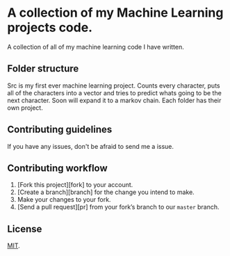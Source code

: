 # A collection of my Machine Learning projects code.

A collection of all of my machine learning code I have written.

## Folder structure

Src is my first ever machine learning project. Counts every character, puts all of the characters into a vector and tries to predict whats going to be the next character. Soon will expand it to a markov chain. Each folder has their own project.

## Contributing guidelines

If you have any issues, don't be afraid to send me a issue.

## Contributing workflow

1. [Fork this project][fork] to your account.
2. [Create a branch][branch] for the change you intend to make.
3. Make your changes to your fork.
4. [Send a pull request][pr] from your fork’s branch to our `master` branch.


## License

[MIT](./LICENSE).
